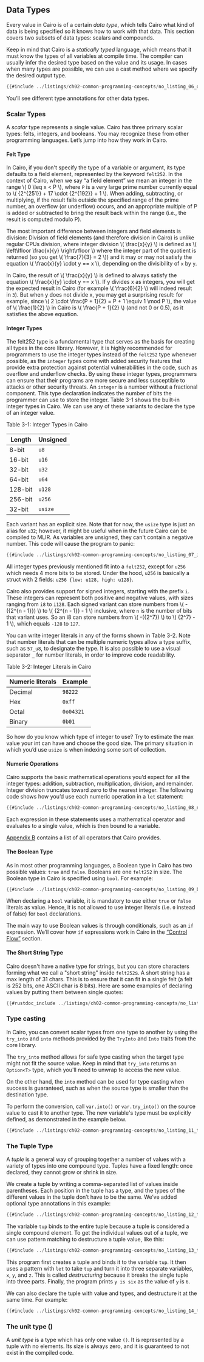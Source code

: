 ## Data Types

Every value in Cairo is of a certain _data type_, which tells Cairo what kind of
data is being specified so it knows how to work with that data. This section covers two subsets of data types: scalars and compounds.

Keep in mind that Cairo is a _statically typed_ language, which means that it
must know the types of all variables at compile time. The compiler can usually infer the desired type based on the value and its usage. In cases
when many types are possible, we can use a cast method where we specify the desired output type.

```rust
{{#include ../listings/ch02-common-programming-concepts/no_listing_06_data_types/src/lib.cairo}}
```

You’ll see different type annotations for other data types.

### Scalar Types

A _scalar_ type represents a single value. Cairo has three primary scalar types:
felts, integers, and booleans. You may recognize
these from other programming languages. Let’s jump into how they work in Cairo.

#### Felt Type

In Cairo, if you don't specify the type of a variable or argument, its type defaults to a field element, represented by the keyword `felt252`. In the context of Cairo, when we say “a field element” we mean an integer in the range \\( 0 \leq x < P \\),
where `P` is a very large prime number currently equal to \\( {2^{251}} + 17 \cdot {2^{192}} + 1 \\). When adding, subtracting, or multiplying, if the result falls outside the specified range of the prime number, an overflow (or underflow) occurs, and an appropriate multiple of P is added or subtracted to bring the result back within the range (i.e., the result is computed modulo P).

The most important difference between integers and field elements is division: Division of field elements (and therefore division in Cairo) is unlike regular CPUs division, where
integer division \\( \frac{x}{y} \\) is defined as \\( \left\lfloor \frac{x}{y} \right\rfloor \\)
 where the integer part of the quotient is returned (so you get \\( \frac{7}{3} = 2 \\)) and it may or may not satisfy the equation \\( \frac{x}{y} \cdot y == x \\),
depending on the divisibility of `x` by `y`.

In Cairo, the result of \\( \frac{x}{y} \\) is defined to always satisfy the equation \\( \frac{x}{y} \cdot y == x \\). If y divides x as integers, you will get the expected result in Cairo (for example \\( \frac{6}{2} \\) will indeed result in `3`).
But when y does not divide x, you may get a surprising result: for example, since \\( 2 \cdot \frac{P + 1}{2} = P + 1 \equiv 1 \mod P \\), the value of \\( \frac{1}{2} \\) in Cairo is \\( \frac{P + 1}{2} \\) (and not 0 or 0.5), as it satisfies the above equation.

#### Integer Types

The felt252 type is a fundamental type that serves as the basis for creating all types in the core library.
However, it is highly recommended for programmers to use the integer types instead of the `felt252` type whenever possible, as the `integer` types come with added security features that provide extra protection against potential vulnerabilities in the code, such as overflow and underflow checks. By using these integer types, programmers can ensure that their programs are more secure and less susceptible to attacks or other security threats.
An `integer` is a number without a fractional component. This type declaration indicates the number of bits the programmer can use to store the integer.
Table 3-1 shows
the built-in integer types in Cairo. We can use any of these variants to declare
the type of an integer value.

<span class="caption">Table 3-1: Integer Types in Cairo</span>

| Length  | Unsigned |
| ------- | -------- |
| 8-bit   | `u8`     |
| 16-bit  | `u16`    |
| 32-bit  | `u32`    |
| 64-bit  | `u64`    |
| 128-bit | `u128`   |
| 256-bit | `u256`   |
| 32-bit  | `usize`  |

Each variant has an explicit size. Note that for now, the `usize` type is just an alias for `u32`; however, it might be useful when in the future Cairo can be compiled to MLIR.
As variables are unsigned, they can't contain a negative number. This code will cause the program to panic:

```rust
{{#include ../listings/ch02-common-programming-concepts/no_listing_07_integer_types/src/lib.cairo}}
```

All integer types previously mentioned fit into a `felt252`, except for `u256` which needs 4 more bits to be stored. Under the hood, `u256` is basically a struct with 2 fields: `u256 {low: u128, high: u128}`.

Cairo also provides support for signed integers, starting with the prefix `i`. These integers can represent both positive and negative values, with sizes ranging from `i8` to `i128`.
Each signed variant can store numbers from \\( -({2^{n - 1}}) \\) to \\( {2^{n - 1}} - 1 \\) inclusive, where `n` is the number of bits that variant uses. So an i8 can store numbers from \\( -({2^7}) \\) to \\( {2^7} - 1 \\), which equals `-128` to `127`.

You can write integer literals in any of the forms shown in Table 3-2. Note
that number literals that can be multiple numeric types allow a type suffix,
such as `57_u8`, to designate the type.
It is also possible to use a visual separator `_` for number literals, in order to improve code readability.

<span class="caption">Table 3-2: Integer Literals in Cairo</span>

| Numeric literals | Example   |
| ---------------- | --------- |
| Decimal          | `98222`   |
| Hex              | `0xff`    |
| Octal            | `0o04321` |
| Binary           | `0b01`    |

So how do you know which type of integer to use? Try to estimate the max value your int can have and choose the good size.
The primary situation in which you’d use `usize` is when indexing some sort of collection.

#### Numeric Operations

Cairo supports the basic mathematical operations you’d expect for all the integer
types: addition, subtraction, multiplication, division, and remainder. Integer
division truncates toward zero to the nearest integer. The following code shows
how you’d use each numeric operation in a `let` statement:

```rust
{{#include ../listings/ch02-common-programming-concepts/no_listing_08_numeric_operations/src/lib.cairo}}
```

Each expression in these statements uses a mathematical operator and evaluates
to a single value, which is then bound to a variable.

[Appendix B][appendix_b] contains a list of all operators that Cairo provides.

#### The Boolean Type

As in most other programming languages, a Boolean type in Cairo has two possible
values: `true` and `false`. Booleans are one `felt252` in size. The Boolean type in
Cairo is specified using `bool`. For example:

```rust
{{#include ../listings/ch02-common-programming-concepts/no_listing_09_boolean_type/src/lib.cairo}}
```

When declaring a `bool` variable, it is mandatory to use either `true` or `false` literals as value. Hence, it is not allowed to use integer literals (i.e. `0` instead of false) for `bool` declarations. 

The main way to use Boolean values is through conditionals, such as an `if`
expression. We’ll cover how `if` expressions work in Cairo in the [“Control
Flow”][control-flow] section.

#### The Short String Type

Cairo doesn't have a native type for strings, but you can store characters forming what we call a "short string" inside `felt252`s. A short string has a max length of 31 chars. This is to ensure that it can fit in a single felt (a felt is 252 bits, one ASCII char is 8 bits).
Here are some examples of declaring values by putting them between single quotes:

```rust
{{#rustdoc_include ../listings/ch02-common-programming-concepts/no_listing_10_short_string_type/src/lib.cairo:2:3}}
```

### Type casting

In Cairo, you can convert scalar types from one type to another by using the `try_into` and `into` methods provided by the `TryInto` and `Into` traits from the core library.

The `try_into` method allows for safe type casting when the target type might not fit the source value. Keep in mind that `try_into` returns an `Option<T>` type, which you'll need to unwrap to access the new value.

On the other hand, the `into` method can be used for type casting when success is guaranteed, such as when the source type is smaller than the destination type.

To perform the conversion, call `var.into()` or `var.try_into()` on the source value to cast it to another type. The new variable's type must be explicitly defined, as demonstrated in the example below.

```rust
{{#include ../listings/ch02-common-programming-concepts/no_listing_11_type_casting/src/lib.cairo}}
```

### The Tuple Type

A _tuple_ is a general way of grouping together a number of values with a
variety of types into one compound type. Tuples have a fixed length: once
declared, they cannot grow or shrink in size.

We create a tuple by writing a comma-separated list of values inside
parentheses. Each position in the tuple has a type, and the types of the
different values in the tuple don’t have to be the same. We’ve added optional
type annotations in this example:

```rust
{{#include ../listings/ch02-common-programming-concepts/no_listing_12_tuple_type/src/lib.cairo}}
```

The variable `tup` binds to the entire tuple because a tuple is considered a
single compound element. To get the individual values out of a tuple, we can
use pattern matching to destructure a tuple value, like this:

```rust
{{#include ../listings/ch02-common-programming-concepts/no_listing_13_tuple_destructuration/src/lib.cairo}}
```

This program first creates a tuple and binds it to the variable `tup`. It then
uses a pattern with `let` to take `tup` and turn it into three separate
variables, `x`, `y`, and `z`. This is called _destructuring_ because it breaks
the single tuple into three parts. Finally, the program prints `y is six` as the value of
`y` is `6`.

We can also declare the tuple with value and types, and destructure it at the same time.
For example:

```rust
{{#include ../listings/ch02-common-programming-concepts/no_listing_14_tuple_types/src/lib.cairo}}
```

### The unit type ()

A _unit type_ is a type which has only one value `()`.
It is represented by a tuple with no elements.
Its size is always zero, and it is guaranteed to not exist in the compiled code.

[control-flow]: ch02-05-control-flow.md
[appendix_b]: appendix-02-operators-and-symbols.md#operators
